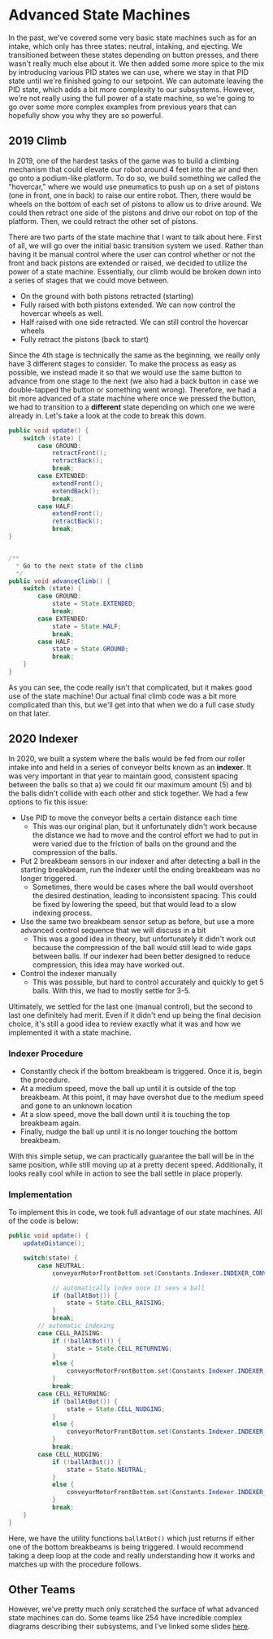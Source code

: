 # Advanced State Machines

In the past, we've covered some very basic state machines such as for an intake, which only has three states: neutral, intaking, and ejecting. We transitioned between these states depending on button presses, and there wasn't really much else about it. We then added some more spice to the mix by introducing various PID states we can use, where we stay in that PID state until we're finished going to our setpoint. We can automate leaving the PID state, which adds a bit more complexity to our subsystems. However, we're not really using the full power of a state machine, so we're going to go over some more complex examples from previous years that can hopefully show you why they are so powerful.

## 2019 Climb

In 2019, one of the hardest tasks of the game was to build a climbing mechanism that could elevate our robot around 4 feet into the air and then go onto a podium-like platform. To do so, we build something we called the "hovercar," where we would use pneumatics to push up on a set of pistons (one in front, one in back) to raise our entire robot. Then, there would be wheels on the bottom of each set of pistons to allow us to drive around. We could then retract one side of the pistons and drive our robot on top of the platform. Then, we could retract the other set of pistons.

There are two parts of the state machine that I want to talk about here. First of all, we will go over the initial basic transition system we used. Rather than having it be manual control where the user can control whether or not the front and back pistons are extended or raised, we decided to utilize the power of a state machine. Essentially, our climb would be broken down into a series of stages that we could move between.

- On the ground with both pistons retracted (starting)
- Fully raised with both pistons extended. We can now control the hovercar wheels as well.
- Half raised with one side retracted. We can still control the hovercar wheels
- Fully retract the pistons (back to start)

Since the 4th stage is technically the same as the beginning, we really only have 3 different stages to consider. To make the process as easy as possible, we instead made it so that we would use the same button to advance from one stage to the next (we also had a back button in case we double-tapped the button or something went wrong). Therefore, we had a bit more advanced of a state machine where once we pressed the button, we had to transition to a **different** state depending on which one we were already in. Let's take a look at the code to break this down.

```java
public void update() {
    switch (state) {
        case GROUND:
            retractFront();
            retractBack();
            break;
        case EXTENDED:
            extendFront();
            extendBack();
            break;
        case HALF:
            extendFront();
            retractBack();
            break;
}


/**
  * Go to the next state of the climb
  */
public void advanceClimb() {
    switch (state) {
        case GROUND:
            state = State.EXTENDED;
            break;
        case EXTENDED:
            state = State.HALF;
            break;
        case HALF:
            state = State.GROUND;
            break;
    }
}
```

As you can see, the code really isn't that complicated, but it makes good use of the state machine! Our actual final climb code was a bit more complicated than this, but we'll get into that when we do a full case study on that later.

## 2020 Indexer

In 2020, we built a system where the balls would be fed from our roller intake into and held in a series of conveyor belts known as an **indexer**. It was very important in that year to maintain good, consistent spacing between the balls so that a) we could fit our maximum amount (5) and b) the balls didn't collide with each other and stick together. We had a few options to fix this issue:

- Use PID to move the conveyor belts a certain distance each time
  - This was our original plan, but it unfortunately didn't work because the distance we had to move and the control effort we had to put in were varied due to the friction of balls on the ground and the compression of the balls.
- Put 2 breakbeam sensors in our indexer and after detecting a ball in the starting breakbeam, run the indexer until the ending breakbeam was no longer triggered.
  - Sometimes, there would be cases where the ball would overshoot the desired destination, leading to inconsistent spacing. This could be fixed by lowering the speed, but that would lead to a slow indexing process.
- Use the same two breakbeam sensor setup as before, but use a more advanced control sequence that we will discuss in a bit
  - This was a good idea in theory, but unfortunately it didn't work out because the compression of the ball would still lead to wide gaps between balls. If our indexer had been better designed to reduce compression, this idea may have worked out.
- Control the indexer manually
  - This was possible, but hard to control accurately and quickly to get 5 balls. With this, we had to mostly settle for 3-5.

Ultimately, we settled for the last one (manual control), but the second to last one definitely had merit. Even if it didn't end up being the final decision choice, it's still a good idea to review exactly what it was and how we implemented it with a state machine.

### Indexer Procedure

- Constantly check if the bottom breakbeam is triggered. Once it is, begin the procedure.
- At a medium speed, move the ball up until it is outside of the top breakbeam. At this point, it may have overshot due to the medium speed and gone to an unknown location
- At a slow speed, move the ball down until it is touching the top breakbeam again.
- Finally, nudge the ball up until it is no longer touching the bottom breakbeam.

With this simple setup, we can practically guarantee the ball will be in the same position, while still moving up at a pretty decent speed. Additionally, it looks really cool while in action to see the ball settle in place properly.

### Implementation

To implement this in code, we took full advantage of our state machines. All of the code is below:

```java
public void update() {
    updateDistance();

    switch(state) {
        case NEUTRAL:
            conveyorMotorFrontBottom.set(Constants.Indexer.INDEXER_CONVEYOR_NEUTRAL_SPEED);

            // automatically index once it sees a ball
            if (ballAtBot()) {
                state = State.CELL_RAISING;
            }
            break;
        // automatic indexing
        case CELL_RAISING:
            if (!ballAtBot()) {
                state = State.CELL_RETURNING;
            }
            else {
                conveyorMotorFrontBottom.set(Constants.Indexer.INDEXER_CONVEYOR_RAISE_SPEED);
            }
            break;
        case CELL_RETURNING:
            if (ballAtBot()) {
                state = State.CELL_NUDGING;
            }
            else {
                conveyorMotorFrontBottom.set(Constants.Indexer.INDEXER_CONVEYOR_RETURN_SPEED);
            }
            break;
        case CELL_NUDGING:
            if (!ballAtBot()) {
                state = State.NEUTRAL;
            }
            else {
                conveyorMotorFrontBottom.set(Constants.Indexer.INDEXER_CONVEYOR_NUDGE_SPEED);
            }
            break;
    }
}
```

Here, we have the utility functions `ballAtBot()` which just returns if either one of the bottom breakbeams is being triggered. I would recommend taking a deep loop at the code and really understanding how it works and matches up with the procedure follows.

## Other Teams

However, we've pretty much only scratched the surface of what advanced state machines can do. Some teams like 254 have incredible complex diagrams describing their subsystems, and I've linked some slides [here](https://docs.google.com/presentation/d/1vrv-aebFZg28hukV3vMppd1Hblmn5c8zNrXZs6sEqlE/edit#slide=id.g75dbcb7fac_0_95).
